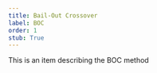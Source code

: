 ```yaml
---
title: Bail-Out Crossover
label: BOC
order: 1
stub: True
---
```


This is an item describing the BOC method